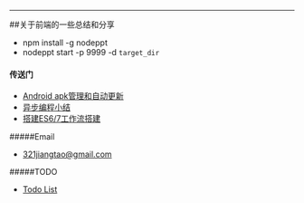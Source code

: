 ---
##关于前端的一些总结和分享
* npm install -g nodeppt
* nodeppt start -p 9999 -d `target_dir`

#### 传送门
* [Android apk管理和自动更新](https://github.com/jiangtao/Android-Update)
* [异步编程小结](https://www.imjiangtao.com/post/async-summary.html)
* [搭建ES6/7工作流搭建](http://jiangtao.github.io/shares/publish/es67-workflow.htm)

#####Email
* [321jiangtao@gmail.com](mailto:321jiangtao@gmail.com)

#####TODO
* [Todo List](TODO.md)
